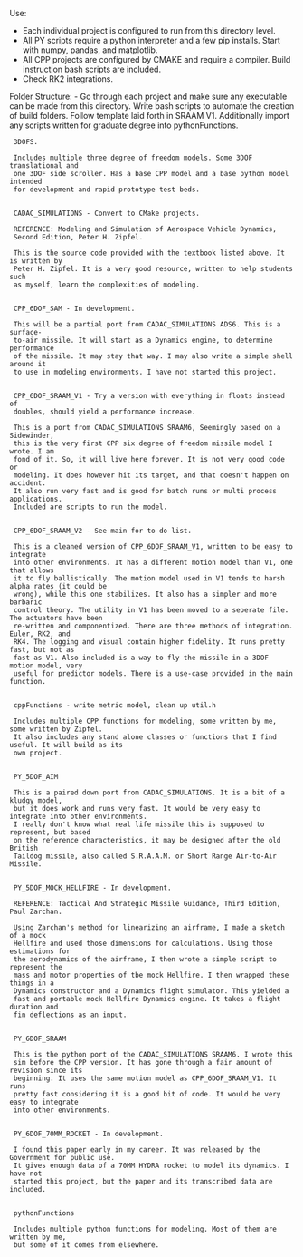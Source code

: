 
Use:
- Each individual project is configured to run from this directory level.
- All PY scripts require a python interpreter and a few pip installs.
Start with numpy, pandas, and matplotlib.
- All CPP projects are configured by CMAKE and require a compiler.
Build instruction bash scripts are included.
- Check RK2 integrations.

Folder Structure: - Go through each project and make sure any executable can be made
                    from this directory. Write bash scripts to automate the creation
                    of build folders. Follow template laid forth in SRAAM V1.
                    Additionally import any scripts written for graduate degree
                    into pythonFunctions.


     3DOFS.

     Includes multiple three degree of freedom models. Some 3DOF translational and
     one 3DOF side scroller. Has a base CPP model and a base python model intended
     for development and rapid prototype test beds.


     CADAC_SIMULATIONS - Convert to CMake projects.

     REFERENCE: Modeling and Simulation of Aerospace Vehicle Dynamics,
     Second Edition, Peter H. Zipfel.

     This is the source code provided with the textbook listed above. It is written by
     Peter H. Zipfel. It is a very good resource, written to help students such
     as myself, learn the complexities of modeling.


     CPP_6DOF_SAM - In development.

     This will be a partial port from CADAC_SIMULATIONS ADS6. This is a surface-
     to-air missile. It will start as a Dynamics engine, to determine performance
     of the missile. It may stay that way. I may also write a simple shell around it
     to use in modeling environments. I have not started this project.


     CPP_6DOF_SRAAM_V1 - Try a version with everything in floats instead of 
     doubles, should yield a performance increase.

     This is a port from CADAC_SIMULATIONS SRAAM6, Seemingly based on a Sidewinder,
     this is the very first CPP six degree of freedom missile model I wrote. I am
     fond of it. So, it will live here forever. It is not very good code or
     modeling. It does however hit its target, and that doesn't happen on accident.
     It also run very fast and is good for batch runs or multi process applications.
     Included are scripts to run the model.


     CPP_6DOF_SRAAM_V2 - See main for to do list.

     This is a cleaned version of CPP_6DOF_SRAAM_V1, written to be easy to integrate
     into other environments. It has a different motion model than V1, one that allows
     it to fly ballistically. The motion model used in V1 tends to harsh alpha rates (it could be
     wrong), while this one stabilizes. It also has a simpler and more barbaric
     control theory. The utility in V1 has been moved to a seperate file. The actuators have been 
     re-written and componentized. There are three methods of integration. Euler, RK2, and
     RK4. The logging and visual contain higher fidelity. It runs pretty fast, but not as
     fast as V1. Also included is a way to fly the missile in a 3DOF motion model, very
     useful for predictor models. There is a use-case provided in the main function.


     cppFunctions - write metric model, clean up util.h

     Includes multiple CPP functions for modeling, some written by me, some written by Zipfel.
     It also includes any stand alone classes or functions that I find useful. It will build as its
     own project.


     PY_5DOF_AIM

     This is a paired down port from CADAC_SIMULATIONS. It is a bit of a kludgy model,
     but it does work and runs very fast. It would be very easy to integrate into other environments.
     I really don't know what real life missile this is supposed to represent, but based
     on the reference characteristics, it may be designed after the old British
     Taildog missile, also called S.R.A.A.M. or Short Range Air-to-Air Missile. 


     PY_5DOF_MOCK_HELLFIRE - In development.

     REFERENCE: Tactical And Strategic Missile Guidance, Third Edition, Paul Zarchan.

     Using Zarchan's method for linearizing an airframe, I made a sketch of a mock 
     Hellfire and used those dimensions for calculations. Using those estimations for 
     the aerodynamics of the airframe, I then wrote a simple script to represent the 
     mass and motor properties of tbe mock Hellfire. I then wrapped these things in a 
     Dynamics constructor and a Dynamics flight simulator. This yielded a
     fast and portable mock Hellfire Dynamics engine. It takes a flight duration and 
     fin deflections as an input.


     PY_6DOF_SRAAM

     This is the python port of the CADAC_SIMULATIONS SRAAM6. I wrote this
     sim before the CPP version. It has gone through a fair amount of revision since its
     beginning. It uses the same motion model as CPP_6DOF_SRAAM_V1. It runs 
     pretty fast considering it is a good bit of code. It would be very easy to integrate
     into other environments.


     PY_6DOF_70MM_ROCKET - In development.

     I found this paper early in my career. It was released by the Government for public use.
     It gives enough data of a 70MM HYDRA rocket to model its dynamics. I have not
     started this project, but the paper and its transcribed data are included.


     pythonFunctions

     Includes multiple python functions for modeling. Most of them are written by me,
     but some of it comes from elsewhere.























